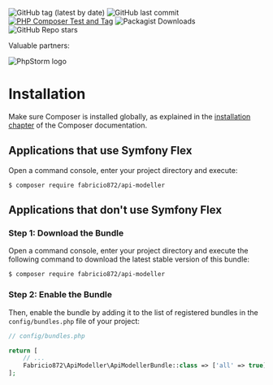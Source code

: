 
![GitHub tag (latest by date)](https://img.shields.io/github/v/tag/Fabricio872/api-modeller-bundle)
![GitHub last commit](https://img.shields.io/github/last-commit/Fabricio872/api-modeller-bundle)
[![PHP Composer Test and Tag](https://github.com/Fabricio872/api-modeller-bundle/actions/workflows/php-composer.yml/badge.svg)](https://github.com/Fabricio872/api-modeller-bundle/actions/workflows/php-composer.yml)
![Packagist Downloads](https://img.shields.io/packagist/dt/Fabricio872/api-modeller)
![GitHub Repo stars](https://img.shields.io/github/stars/Fabricio872/api-modeller-bundle?style=social)

Valuable partners:

![PhpStorm logo](https://resources.jetbrains.com/storage/products/company/brand/logos/PhpStorm.svg)

Installation
============

Make sure Composer is installed globally, as explained in the
[installation chapter](https://getcomposer.org/doc/00-intro.md)
of the Composer documentation.

Applications that use Symfony Flex
----------------------------------

Open a command console, enter your project directory and execute:

```console
$ composer require fabricio872/api-modeller
```

Applications that don't use Symfony Flex
----------------------------------------

### Step 1: Download the Bundle

Open a command console, enter your project directory and execute the
following command to download the latest stable version of this bundle:

```console
$ composer require fabricio872/api-modeller
```

### Step 2: Enable the Bundle

Then, enable the bundle by adding it to the list of registered bundles
in the `config/bundles.php` file of your project:

```php
// config/bundles.php

return [
    // ...
    Fabricio872\ApiModeller\ApiModellerBundle::class => ['all' => true],
];
```
